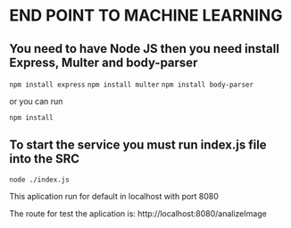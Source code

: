 # END POINT TO MACHINE LEARNING
## You need to have Node JS then you need install Express, Multer and body-parser
`npm install express`
`npm install multer`
`npm install body-parser`

or you can run 

`npm install`

## To start the service you must run index.js file into the SRC
`node ./index.js`

This aplication run for default in localhost with port 8080

The route for test the aplication is: http://localhost:8080/analizeImage  
 
